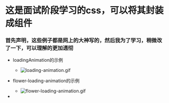 # 这是面试阶段学习的css，可以将其封装成组件

### 首先声明，这些例子都是网上的大神写的，然后我为了学习，稍微改了一下，可以理解的更加透彻

* loadingAnimation的示例

  * ![loading-animation.gif](https://github.com/sweetqianba/css-animation-components/blob/dev/square-loading-animation/loading-animation.gif?raw=true)

* flower-loading-animation的示例

  * ![flower-loading-animation.gif](https://github.com/sweetqianba/css-animation-components/blob/dev/flower-loading-animation/flower-loading-animation.gif?raw=true)

* 

  

  
